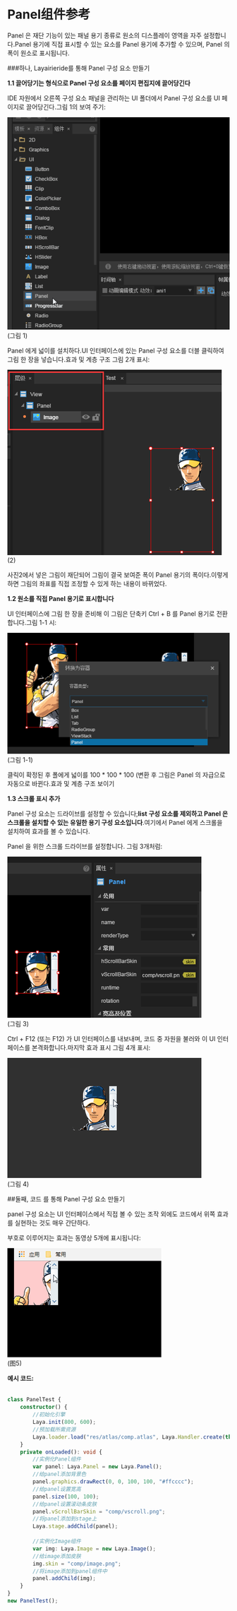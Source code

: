 # Panel组件参考

Panel 은 재단 기능이 있는 패널 용기 종류로 원소의 디스플레이 영역을 자주 설정합니다.Panel 용기에 직접 표시할 수 있는 요소를 Panel 용기에 추가할 수 있으며, Panel 의 폭이 원소로 표시됩니다.

###하나, Layairieride를 통해 Panel 구성 요소 만들기

**1.1 끌어당기는 형식으로 Panel 구성 요소를 페이지 편집지에 끌어당긴다**

IDE 자원에서 오른쪽 구성 요소 패널을 관리하는 UI 폴더에서 Panel 구성 요소를 UI 페이지로 끌어당긴다.그림 1의 보여 주기:

![1](img\1.gif)</br> (그림 1)

Panel 에게 넓이를 설치하다.UI 인터페이스에 있는 Panel 구성 요소를 더블 클릭하여 그림 한 장을 넣습니다.효과 및 계층 구조 그림 2개 표시:

![2](img\2.png)</br>(2)

사진2에서 넣은 그림이 재단되어 그림이 결국 보여준 폭이 Panel 용기의 폭이다.이렇게 하면 그림의 좌표를 직접 조정할 수 있게 하는 내용이 바뀌었다.



**1.2 원소를 직접 Panel 용기로 표시합니다**

UI 인터페이스에 그림 한 장을 준비해 이 그림은 단축키 Ctrl + B 를 Panel 용기로 전환합니다.그림 1-1 시:

![1-1](img\1-1.png)</br>(그림 1-1)

클릭이 확정된 후 폴에게 넓이를 100 * 100 * 100 (변환 후 그림은 Panel 의 자급으로 자동으로 바뀐다.효과 및 계층 구조 보이기

**1.3 스크롤 표시 추가**

Panel 구성 요소는 드라이브를 설정할 수 있습니다;**list 구성 요소를 제외하고 Panel 은 스크롤을 설치할 수 있는 유일한 용기 구성 요소입니다**.여기에서 Panel 에게 스크롤을 설치하여 효과를 볼 수 있습니다.

Panel 을 위한 스크롤 드라이브를 설정합니다. 그림 3개처럼:

![3](img\3.png)</br> (그림 3)

Ctrl + F12 (또는 F12) 가 UI 인터페이스를 내보내며, 코드 중 자원을 불러와 이 UI 인터페이스를 본격화합니다.마지막 효과 표시 그림 4개 표시:

![4](img\4.gif)</br> (그림 4)



##둘째, 코드 를 통해 Panel 구성 요소 만들기

panel 구성 요소는 UI 인터페이스에서 직접 볼 수 있는 조작 외에도 코드에서 위쪽 효과를 실현하는 것도 매우 간단하다.

부호로 이루어지는 효과는 동영상 5개에 표시됩니다:

![5](img\5.gif)</br>(图5)


**예시 코드:**


```typescript

class PanelTest {
    constructor() {
        //初始化引擎
        Laya.init(800, 600);
        //预加载所需资源
        Laya.loader.load("res/atlas/comp.atlas", Laya.Handler.create(this, this.onLoaded));
    }
    private onLoaded(): void {
        //实例化Panel组件
        var panel: Laya.Panel = new Laya.Panel();
        //给panel添加背景色
        panel.graphics.drawRect(0, 0, 100, 100, "#ffcccc");
        //给panel设置宽高
        panel.size(100, 100);
        //给panel设置滚动条皮肤
        panel.vScrollBarSkin = "comp/vscroll.png";
        //将panel添加到stage上
        Laya.stage.addChild(panel);

        //实例化Image组件
        var img: Laya.Image = new Laya.Image();
        //给image添加皮肤
        img.skin = "comp/image.png";
        //将image添加到panel组件中
        panel.addChild(img);
    }
}
new PanelTest();
```


